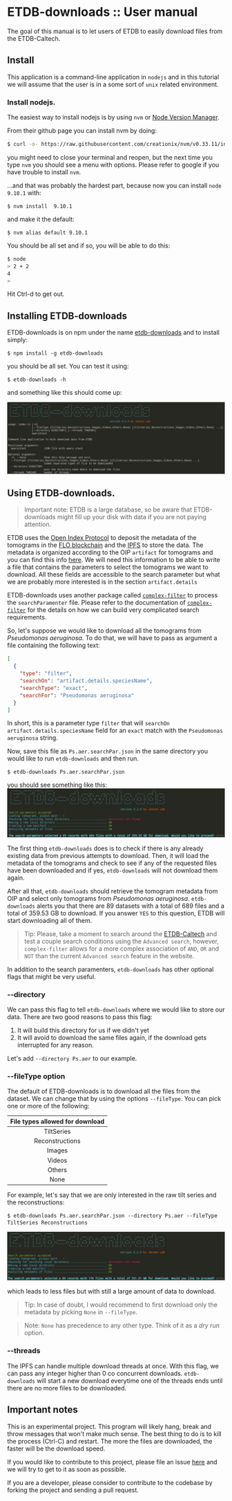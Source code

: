 # ETDB-downloads :: User manual

The goal of this manual is to let users of ETDB to easily download files from the ETDB-Caltech.

## Install

This application is a command-line application in `nodejs` and in this tutorial we will assume that the user is in a some sort of `unix` related environment.

### Install nodejs.

The easiest way to install nodejs is by using `nvm` or [Node Version Manager](https://github.com/creationix/nvm).

From their github page you can install nvm by doing:

```bash
$ curl -o- https://raw.githubusercontent.com/creationix/nvm/v0.33.11/install.sh | bash
```

you might need to close your terminal and reopen, but the next time you type `nvm` you should see a menu with options. Please refer to google if you have trouble to install `nvm`.

...and that was probably the hardest part, because now you can install `node 9.10.1` with:

```
$ nvm install  9.10.1
```

and make it the default:

```
$ nvm alias default 9.10.1
```

You should be all set and if so, you will be able to do this:

```bash
$ node
> 2 + 2
4
> 
```

Hit Ctrl-d to get out.

## Installing ETDB-downloads

ETDB-downloads is on npm under the name [etdb-downloads](https://www.npmjs.com/package/etdb-downloads) and to install simply:

```
$ npm install -g etdb-downloads
```

you should be all set. You can test it using:

```
$ etdb-downloads -h
```

and something like this should come up:

![](./imgs/2018-06-02-154118_1164x382_scrot.png)

## Using ETDB-downloads.

> Important note: ETDB is a large database, so be aware that ETDB-downloads might fill up your disk with data if you are not paying attention.

ETDB uses the [Open Index Protocol](https://oip.wiki) to deposit the metadata of the tomograms in the [FLO blockchain](https://flo.cash) and the [IPFS](https://ipfs.io) to store the data. The metadata is organized according to the OIP `artifact` for tomograms and you can find this info [here](https://oip.wiki/Research-Tomogram). We will need this information to be able to write a file that contains the parameters to select the tomograms we want to download. All these fields are accessible to the search parameter but what we are probably more interested is in the section `artifact.details`

ETDB-downloads uses another package called [`complex-filter`](https://www.npmjs.com/package/complex-filter) to process the `searchParamenter` file. Please refer to the documentation of [`complex-filter`](https://www.npmjs.com/package/complex-filter) for the details on how we can build very complicated search requirements.  

So, let's suppose we would like to download all the tomograms from _Pseudomonas aeruginosa_. To do that, we will have to pass as argument a file containing the following text:

```json
[
  {
    "type": "filter",
    "searchOn": "artifact.details.speciesName",
    "searchType": "exact",
    "searchFor": "Pseudomonas aeruginosa"
  }
]
```

In short, this is a parameter type `filter` that will `searchOn` `artifact.details.speciesName` field for an `exact` match with the `Pseudomonas aeruginosa` string.

Now, save this file as `Ps.aer.searchPar.json` in the same directory you would like to run `etdb-downloads` and then run.

```
$ etdb-downloads Ps.aer.searchPar.json
```

you should see something like this:  
![](./imgs/2018-06-02-154556_1058x236_scrot.png)

The first thing `etdb-downloads` does is to check if there is any already existing data from previous attempts to download. Then, it will load the metadata of the tomograms and check to see if any of the requested files have been downloaded and if yes, `etdb-downloads` will not download them again.

After all that, `etdb-downloads` should retrieve the tomogram metadata from OIP and select only tomograms from _Pseudomonas aeruginosa_. `etdb-downloads` alerts you that there are 89 datasets with a total of 689 files and a total of 359.53 GB to download. If you answer `YES` to this question, ETDB will start downloading all of them.

> Tip: Please, take a moment to search around the [ETDB-Caltech](https://etdb.caltech.edu) and test a couple search conditions using the `Advanced search`, however, `complex-filter` allows for a more complex association of `AND`, `OR` and `NOT` than the current `Advanced search` feature in the website.

In addition to the search paramenters, `etdb-downloads` has other optional flags that might be very useful.

### --directory

We can pass this flag to tell `etdb-downloads` where we would like to store our data. There are two good reasons to pass this flag: 
1) It will build this directory for us if we didn't yet
2) It will avoid to download the same files again, if the download gets interrupted for any reason.

Let's add `--directory Ps.aer` to our example.

### --fileType option

The default of ETDB-downloads is to download all the files from the dataset. We can change that by using the options `--fileType`. You can pick one or more of the following:

| File types allowed for download |
|:-:|
| TiltSeries |
| Reconstructions |
| Images |
| Videos |
| Others |
| None |

For example, let's say that we are only interested in the raw tilt series and the reconstructions:

```
$ etdb-downloads Ps.aer.searchPar.json --directory Ps.aer --fileType TiltSeries Reconstructions
```

![](./imgs/2018-06-02-154905_1053x236_scrot.png)

which leads to less files but with still a large amount of data to download.

>Tip: In case of doubt, I would recommend to first download only the metadata by picking `None` in `--fileType`.

> Note: `None` has precedence to any other type. Think of it as a _dry run_ option.

### --threads

The IPFS can handle multiple download threads at once. With this flag, we can pass any integer higher than 0 co concurrent downloads. `etdb-downloads` will start a new download everytime one of the threads ends until there are no more files to be downloaded.


## Important notes

This is an experimental project. This program will likely hang, break and throw messages that won't make much sense. The best thing to do is to kill the process (Ctrl-C) and restart. The more the files are downloaded, the faster will be the download speed.

If you would like to contribute to this project, please file an issue [here](https://github.com/theJensenLab/etdb-downloads/issues) and we will try to get to it as soon as possible.

If you are a developer, please consider to contribute to the codebase by forking the project and sending a pull request. 






